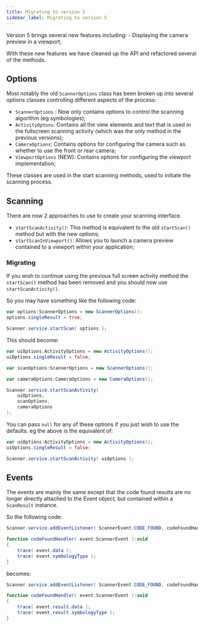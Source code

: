 ```yaml
---
title: Migrating to version 5
sidebar_label: Migrating to version 5
---
```


Version 5 brings several new features including:
    - Displaying the camera preview in a viewport;


With these new features we have cleaned up the API and refactored several of the methods.


## Options

Most notably the old `ScannerOptions` class has been broken up into several options classes controlling different aspects of the process:

- `ScannerOptions` : Now only contains options to control the scanning algorithm (eg symbologies);
- `ActivityOptons`: Contains all the view elements and text that is used in the fullscreen scanning activity (which was the only method in the previous versions);
- `CameraOptions`: Contains options for configuring the camera such as whether to use the front or rear camera;
- `ViewportOptions` (NEW): Contains options for configuring the viewport implementation;

These classes are used in the start scanning methods, used to initiate the scanning process.


## Scanning

There are now 2 approaches to use to create your scanning interface. 

- `startScanActivity()`: This method is equivalent to the old `startScan()` method but with the new options;
- `startScanInViewport()`: Allows you to launch a camera preview contained to a viewport within your application;


### Migrating 

If you wish to continue using the previous full screen activity method the `startScan()` method has been removed and you should now use `startScanActivity()`. 

So you may have something like the following code:

```actionscript
var options:ScannerOptions = new ScannerOptions();
options.singleResult = true;

Scanner.service.startScan( options );
```

This should become:

```actionscript
var uiOptions:ActivityOptions = new ActivityOptions();
uiOptions.singleResult = false;

var scanOptions:ScannerOptions = new ScannerOptions();

var cameraOptions:CameraOptions = new CameraOptions();

Scanner.service.startScanActivity(
    uiOptions,
    scanOptions,
    cameraOptions
);
```

You can pass `null` for any of these options if you just wish to use the defaults. eg the above is the equivalent of:

```actionscript
var uiOptions:ActivityOptions = new ActivityOptions();
uiOptions.singleResult = false;

Scanner.service.startScanActivity( uiOptions );
```


## Events

The events are mainly the same except that the code found results are no longer directly attached to the Event object, but contained within a `ScanResult` instance.

So the following code: 

```actionscript
Scanner.service.addEventListener( ScannerEvent.CODE_FOUND, codeFoundHandler );

function codeFoundHandler( event:ScannerEvent ):void 
{
    trace( event.data );
    trace( event.symbologyType );
}
```

becomes:

```actionscript
Scanner.service.addEventListener( ScannerEvent.CODE_FOUND, codeFoundHandler );

function codeFoundHandler( event:ScannerEvent ):void 
{
    trace( event.result.data );
    trace( event.result.symbologyType );
}
```



